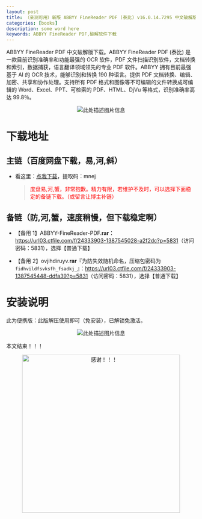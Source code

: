 ```yaml
---
layout: post
title: （亲测可用）新版 ABBYY FineReader PDF (泰比) v16.0.14.7295 中文破解版下载（便携版已内置激活，解压即可）
categories: [books]
description: some word here
keywords: ABBYY FineReader PDF,破解软件下载
---
```


ABBYY FineReader PDF 中文破解版下载。ABBYY FineReader PDF (泰比) 是一款目前识别准确率和功能最强的 OCR 软件，PDF 文件扫描识别软件，文档转换和索引，数据捕获，语言翻译领域领先的专业 PDF 软件。ABBYY 拥有目前最强基于 AI 的 OCR 技术，能够识别和转换 190 种语言。提供 PDF 文档转换、编辑、加密、共享和协作处理。支持所有 PDF 格式和图像等不可编辑的文件转换成可编辑的 Word、Excel、PPT、可检索的 PDF、HTML、DjVu 等格式，识别准确率高达 99.8％。

<div align="center"><img src="https://qweree.cn/wp-content/uploads/2024/10/abbyy-cover-tuya.jpg" alt="此处描述图片信息"></div>

# 下载地址

## 主链（百度网盘下载，易,河,斜）

- 看这里：[点我下载](https://pan.baidu.com/s/1iMXUbSbtZQZjDcqDmnWUyw?pwd=mnej)，提取码：mnej

  > <p style="color:red" >度盘易,河,蟹，非常抱歉。精力有限，若维护不及时，可以选择下面稳定的备链下载。（或留言让博主补链）</p>

## 备链（防,河,蟹，速度稍慢，但下载稳定啊）

- 【备用 1】ABBYY-FineReader-PDF.**rar**：<https://url03.ctfile.com/f/24333903-1387545028-a2f2dc?p=5831>（访问密码：5831），选择【普通下载】

- 【备用 2】ovjihdiruyv.**rar**『为防失效随机命名，压缩包密码为`fidhvildfsvksfh_fsadkj_`』：<https://url03.ctfile.com/f/24333903-1387545448-ddfa39?p=5831>（访问密码：5831），选择【普通下载】

# 安装说明

此为便携版：此版解压使用即可（免安装），已解锁免激活。

<div align="center"><img src="https://qweree.cn/wp-content/uploads/2024/10/abbyy-00-tuya.jpg" alt="此处描述图片信息"></div>

本文结束！！！

<div align="center"><img src="https://pic.imgdb.cn/item/6707df6bd29ded1a8ce37031.gif" alt="感谢！！！" width="420px" height="auto"/></div>
